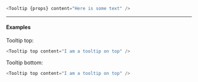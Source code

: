 ```js props
<Tooltip {props} content="Here is some text" />
```

---

#### Examples

Tooltip top:

```js
<Tooltip top content="I am a tooltip on top" />
```

Tooltip bottom:

```js
<Tooltip top content="I am a tooltip on top" />
```
